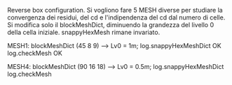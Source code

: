 Reverse box configuration.
Si vogliono fare 5 MESH diverse per studiare la convergenza dei residui, del cd e l'indipendenza del cd dal numero di celle.
Si modifica solo il blockMeshDict, diminuendo la grandezza del livello 0 della cella iniziale.
snappyHexMesh rimane invariato. 

MESH1:
blockMeshDict (45 8 9) --> Lv0 = 1m;
log.snappyHexMeshDict  OK
log.checkMesh          OK

MESH4:
blockMeshDict (90 16 18) --> Lv0 = 0.5m;
log.snappyHexMeshDict  
log.checkMesh          

